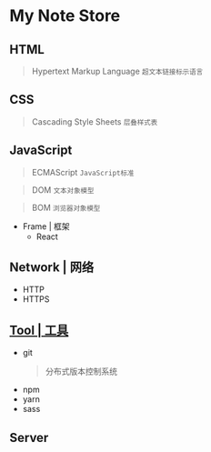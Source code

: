 # My Note Store
## HTML
> Hypertext Markup Language `超文本链接标示语言`

## CSS
> Cascading Style Sheets `层叠样式表`
## JavaScript
> ECMAScript `JavaScript标准`

> DOM `文本对象模型`

> BOM `浏览器对象模型`

- Frame | 框架
  - React

## Network | 网络
- HTTP
- HTTPS

## [Tool | 工具](https://github.com/Sakuraine/note/tree/master/Tool)
- git
    > 分布式版本控制系统
- npm
- yarn
- sass

## Server
